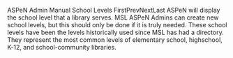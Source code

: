 ASPeN Admin Manual
School Levels
FirstPrevNextLast
ASPeN will display the school level that a library serves.  MSL ASPeN Admins can create new school levels, but this should only be done if it is truly needed.  These school levels have been the levels historically used since MSL has had a directory.  They represent the most common levels of elementary school, highschool, K-12, and school-community libraries.